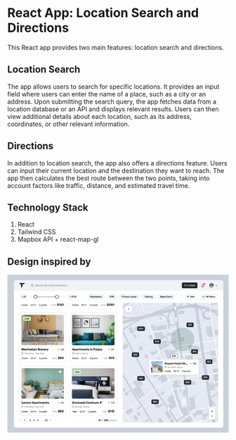 # React App: Location Search and Directions

This React app provides two main features: location search and directions.

## Location Search

The app allows users to search for specific locations. It provides an input field where users can enter the name of a place, such as a city or an address. Upon submitting the search query, the app fetches data from a location database or an API and displays relevant results. Users can then view additional details about each location, such as its address, coordinates, or other relevant information.

## Directions

In addition to location search, the app also offers a directions feature. Users can input their current location and the destination they want to reach. The app then calculates the best route between the two points, taking into account factors like traffic, distance, and estimated travel time.

## Technology Stack

1. React
2. Tailwind CSS
3. Mapbox API + react-map-gl

## Design inspired by

![preview img](/public/preview.png)
